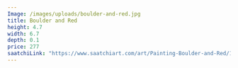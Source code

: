 ```yaml
---
Image: /images/uploads/boulder-and-red.jpg
title: Boulder and Red
height: 4.7
width: 6.7
depth: 0.1
price: 277
saatchiLink: "https://www.saatchiart.com/art/Painting-Boulder-and-Red/189576/4950307/view"
---
```

